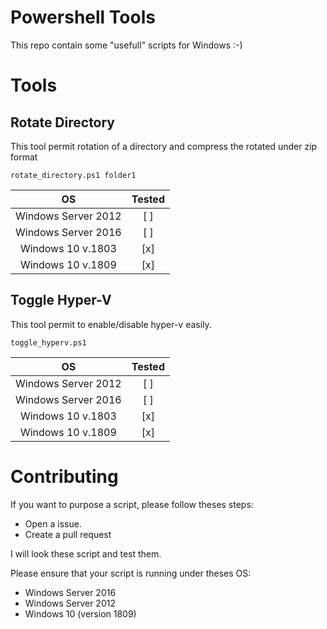 # Powershell Tools

This repo contain some "usefull" scripts for Windows :-)


# Tools

## Rotate Directory

This tool permit rotation of a directory and compress the rotated under zip format

```
rotate_directory.ps1 folder1
```

| OS | Tested |
| :---: |:---:|
| Windows Server 2012 | [ ] |
| Windows Server 2016 | [ ]
| Windows 10 v.1803 | [x] |
| Windows 10 v.1809 | [x] |

## Toggle Hyper-V

This tool permit to enable/disable hyper-v easily.

```
toggle_hyperv.ps1
```

| OS | Tested |
| :---: |:---:|
| Windows Server 2012 | [ ] |
| Windows Server 2016 | [ ]
| Windows 10 v.1803 | [x] |
| Windows 10 v.1809 | [x] |


# Contributing

If you want to purpose a script, please follow theses steps:

- Open a issue.
- Create a pull request

I will look these script and test them.

Please ensure that your script is running under theses OS:

- Windows Server 2016
- Windows Server 2012
- Windows 10 (version 1809)
